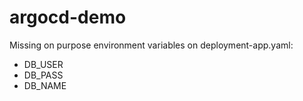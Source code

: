 # argocd-demo
Missing on purpose environment variables on deployment-app.yaml:
* DB_USER
* DB_PASS
* DB_NAME
